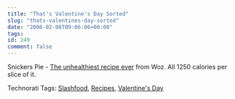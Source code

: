 ```yaml
---
title: "That's Valentine's Day Sorted"
slug: "thats-valentines-day-sorted"
date: "2006-02-08T09:06:06+00:00"
tags:
id: 249
comment: false
---
```


Snickers Pie - [The unhealthiest recipe ever](http://slashfood.com/2006/02/06/unhealthiest-recipe-ever/) from Woz. All 1250 calories per slice of it.

Technorati Tags: [Slashfood](http://technorati.com/tag/Slashfood), [Recipes](http://technorati.com/tag/Recipes), [Valentine's Day](http://technorati.com/tag/Valentines%20Day)

